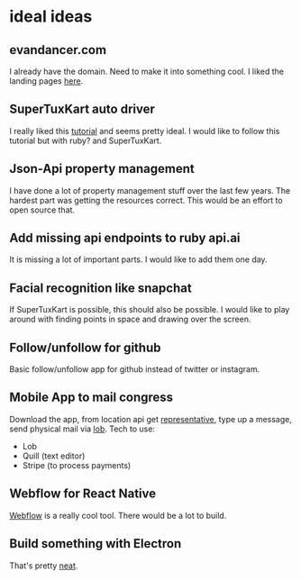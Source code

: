 # ideal ideas #

## evandancer.com ##
I already have the domain. Need to make it into something cool. I liked the landing pages [here][1].

[1]: http://getbase.org/

## SuperTuxKart auto driver ##
I really liked this [tutorial][2] and seems pretty ideal. I would like to follow this tutorial but with ruby? and SuperTuxKart.

[2]: https://pythonprogramming.net/game-frames-open-cv-python-plays-gta-v/

## Json-Api property management ##
I have done a lot of property management stuff over the last few years. The hardest part was getting the resources correct. This would be an effort to open source that.

## Add missing api endpoints to ruby api.ai ##
It is missing a lot of important parts. I would like to add them one day.

## Facial recognition like snapchat  ##
If SuperTuxKart is possible, this should also be possible. I would like to play around with finding points in space and drawing over the screen.

## Follow/unfollow for github ##
Basic follow/unfollow app for github instead of twitter or instagram.

## Mobile App to mail congress ##
Download the app, from location api get [representative][3], type up a message, send physical mail via [lob][4]. Tech to use:

- Lob
- Quill (text editor)
- Stripe (to process payments)

[3]: http://ziplook.house.gov/htbin/findrep?ZIP=48104&Submit=FIND+YOUR+REP+BY+ZIP
[4]: https://lob.com/

## Webflow for React Native ##
[Webflow][5] is a really cool tool. There would be a lot to build.

[5]: https://www.webflow.com

## Build something with Electron
That's pretty [neat][6].

[6]: https://www.youtube.com/watch?v=Hm3JodBR-vs

